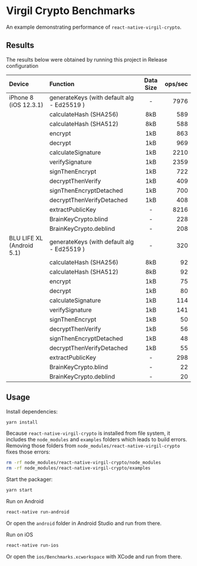 # Virgil Crypto Benchmarks

An example demonstrating performance of `react-native-virgil-crypto`.

## Results

The results below were obtained by running this project in Release configuration

| Device | Function | Data Size | ops/sec |
| :---   | :---     |   :---:   |    ---: |
| iPhone 8 (iOS 12.3.1) | generateKeys (with default alg - Ed25519 ) | - | 7976 |
|                       | calculateHash (SHA256) | 8kB | 589 |
|                       | calculateHash (SHA512) | 8kB | 588 |
|                       | encrypt | 1kB | 863 |
|                       | decrypt | 1kB | 969 |
|                       | calculateSignature | 1kB | 2210 |
|                       | verifySignature | 1kB | 2359 |
|                       | signThenEncrypt | 1kB | 722 |
|                       | decryptThenVerify | 1kB | 409 |
|                       | signThenEncryptDetached | 1kB | 700 |
|                       | decryptThenVerifyDetached | 1kB | 408 |
|                       | extractPublicKey | - | 8216 |
|                       | BrainKeyCrypto.blind | - | 228 |
|                       | BrainKeyCrypto.deblind | - | 208 |
| BLU LIFE XL (Android 5.1) | generateKeys (with default alg - Ed25519 ) | - | 320 |
|                           | calculateHash (SHA256) | 8kB | 92 |
|                           | calculateHash (SHA512) | 8kB | 92 |
|                           | encrypt | 1kB | 75 |
|                           | decrypt | 1kB | 80 |
|                           | calculateSignature | 1kB | 114 |
|                           | verifySignature | 1kB | 141 |
|                           | signThenEncrypt | 1kB | 50 |
|                           | decryptThenVerify | 1kB | 56 |
|                           | signThenEncryptDetached | 1kB | 48 |
|                           | decryptThenVerifyDetached | 1kB | 55 |
|                           | extractPublicKey | - | 298 |
|                           | BrainKeyCrypto.blind | - | 22 |
|                           | BrainKeyCrypto.deblind | - | 20 |

## Usage

Install dependencies:

```sh
yarn install
```

Because `react-native-virgil-crypto` is installed from file system, it includes the `node_modules` and `examples` folders which leads to build errors. Removing those folders from `node_modules/react-native-virgil-crypto` fixes those errors:

```sh
rm -rf node_modules/react-native-virgil-crypto/node_modules
rm -rf node_modules/react-native-virgil-crypto/examples
```

Start the packager:

```sh
yarn start
```

Run on Android

```sh
react-native run-android
```

Or open the `android` folder in Android Studio and run from there.

Run on iOS

```sh
react-native run-ios
```

Or open the `ios/Benchmarks.xcworkspace` with XCode and run from there.
